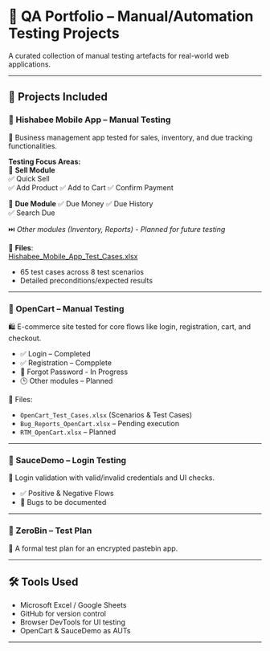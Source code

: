 # 🧪 QA Portfolio – Manual/Automation Testing Projects

A curated collection of manual testing artefacts for real-world web applications.

---

## 📂 Projects Included

### 🔹 Hishabee Mobile App – Manual Testing
📱 Business management app tested for sales, inventory, and due tracking functionalities.

**Testing Focus Areas:**  
🎯 **Sell Module**   
✅ Quick Sell   
✅ Add Product 
✅ Add to Cart 
✅ Confirm Payment 

🎯 **Due Module** 
✅ Due Money 
✅ Due History   
✅ Search Due 

⏭️ *Other modules (Inventory, Reports) - Planned for future testing*  

📄 **Files**:  
[Hishabee_Mobile_App_Test_Cases.xlsx](link-to-file)  
- 65 test cases across 8 test scenarios  
- Detailed preconditions/expected results  

---

### 🔹 OpenCart – Manual Testing
🛍️ E-commerce site tested for core flows like login, registration, cart, and checkout.

- ✅ Login – Completed  
- ✅ Registration – Compplete
- 🔄 Forgot Password - In Progress
- 🕒 Other modules – Planned

📄 Files:
- `OpenCart_Test_Cases.xlsx` (Scenarios & Test Cases)
- `Bug_Reports_OpenCart.xlsx` – Pending execution
- `RTM_OpenCart.xlsx` – Planned

---

### 🔹 SauceDemo – Login Testing
🧪 Login validation with valid/invalid credentials and UI checks.

- ✅ Positive & Negative Flows  
- 🐞 Bugs to be documented

---

### 🔹 ZeroBin – Test Plan
📝 A formal test plan for an encrypted pastebin app.

---

## 🛠️ Tools Used
- Microsoft Excel / Google Sheets  
- GitHub for version control  
- Browser DevTools for UI testing  
- OpenCart & SauceDemo as AUTs

---



